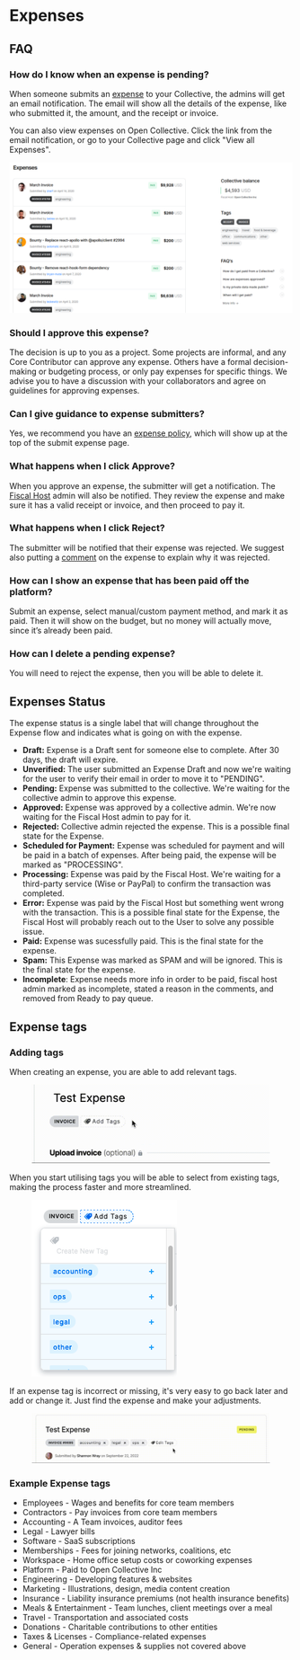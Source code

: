 # Expenses

## FAQ

### How do I know when an expense is pending?

When someone submits an [expense](../expenses-and-getting-paid/expenses.md) to your Collective, the admins will get an email notification. The email will show all the details of the expense, like who submitted it, the amount, and the receipt or invoice.

You can also view expenses on Open Collective. Click the link from the email notification, or go to your Collective page and click "View all Expenses".

![](<../.gitbook/assets/image (19).png>)

### Should I approve this expense?

The decision is up to you as a project. Some projects are informal, and any Core Contributor can approve any expense. Others have a formal decision-making or budgeting process, or only pay expenses for specific things. We advise you to have a discussion with your collaborators and agree on guidelines for approving expenses.

### Can I give guidance to expense submitters?

Yes, we recommend you have an [expense policy](collective-settings/expense-policy.md), which will show up at the top of the submit expense page.

### What happens when I click Approve?

When you approve an expense, the submitter will get a notification. The [Fiscal Host](../fiscal-hosts/fiscal-hosts.md) admin will also be notified. They review the expense and make sure it has a valid receipt or invoice, and then proceed to pay it.

### What happens when I click Reject?

The submitter will be notified that their expense was rejected. We suggest also putting a [comment](../expenses-and-getting-paid/expense-comments.md) on the expense to explain why it was rejected.

### How can I show an expense that has been paid off the platform?

Submit an expense, select manual/custom payment method, and mark it as paid. Then it will show on the budget, but no money will actually move, since it’s already been paid.&#x20;

### How can I delete a pending expense?&#x20;

You will need to reject the expense, then you will be able to delete it.

## Expenses Status

The expense status is a single label that will change throughout the Expense flow and indicates what is going on with the expense.

* **Draft:** Expense is a Draft sent for someone else to complete. After 30 days, the draft will expire.
* **Unverified:** The user submitted an Expense Draft and now we're waiting for the user to verify their email in order to move it to "PENDING".
* **Pending:** Expense was submitted to the collective. We're waiting for the collective admin to approve this expense.
* **Approved:** Expense was approved by a collective admin. We're now waiting for the Fiscal Host admin to pay for it.
* **Rejected:** Collective admin rejected the expense. This is a possible final state for the Expense.
* **Scheduled for Payment:** Expense was scheduled for payment and will be paid in a batch of expenses. After being paid, the expense will be marked as "PROCESSING".
* **Processing:** Expense was paid by the Fiscal Host. We're waiting for a third-party service (Wise or PayPal) to confirm the transaction was completed.
* **Error:** Expense was paid by the Fiscal Host but something went wrong with the transaction. This is a possible final state for the Expense, the Fiscal Host will probably reach out to the User to solve any possible issue.
* **Paid:** Expense was sucessfully paid. This is the final state for the expense.
* **Spam:** This Expense was marked as SPAM and will be ignored. This is the final state for the expense.
* **Incomplete**: Expense needs more info in order to be paid, fiscal host admin marked as incomplete, stated a reason in the comments, and removed from Ready to pay queue.

## Expense tags&#x20;

### Adding tags

When creating an expense, you are able to add relevant tags.&#x20;

<figure><img src="../.gitbook/assets/collectives_expenses_tagging_2022_09_22.gif" alt=""><figcaption></figcaption></figure>

When you start utilising tags you will be able to select from existing tags, making the process faster and more streamlined.&#x20;

<figure><img src="../.gitbook/assets/collectives_expenses_tags_2022_9_22.png" alt=""><figcaption></figcaption></figure>



If an expense tag is incorrect or missing, it's very easy to go back later and add or change it. Just find the expense and make your adjustments.&#x20;

<figure><img src="../.gitbook/assets/collectives_expenses_aftertagging_2022_09_22.gif" alt=""><figcaption></figcaption></figure>

### Example Expense tags

* Employees - Wages and benefits for core team members
* Contractors - Pay invoices from core team members
* Accounting - A Team invoices, auditor fees
* Legal - Lawyer bills
* Software - SaaS subscriptions
* Memberships - Fees for joining networks, coalitions, etc
* Workspace - Home office setup costs or coworking expenses
* Platform - Paid to Open Collective Inc
* Engineering - Developing features & websites
* Marketing - Illustrations, design, media content creation
* Insurance - Liability insurance premiums (not health insurance benefits)
* Meals & Entertainment - Team lunches, client meetings over a meal
* Travel - Transportation and associated costs
* Donations - Charitable contributions to other entities
* Taxes & Licenses - Compliance-related expenses
* General - Operation expenses & supplies not covered above
